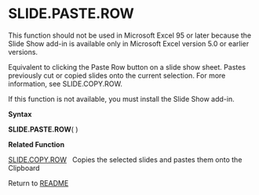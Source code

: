 # SLIDE.PASTE.ROW

This function should not be used in Microsoft Excel 95 or later because
the Slide Show add-in is available only in Microsoft Excel version 5.0
or earlier versions.

Equivalent to clicking the Paste Row button on a slide show sheet.
Pastes previously cut or copied slides onto the current selection. For
more information, see SLIDE.COPY.ROW.

If this function is not available, you must install the Slide Show
add-in.

**Syntax**

**SLIDE.PASTE.ROW**( )

**Related Function**

[SLIDE.COPY.ROW](SLIDE.COPY.ROW.md)&nbsp;&nbsp;&nbsp;Copies the selected slides and pastes
them onto the Clipboard



Return to [README](README.md#S)

